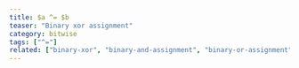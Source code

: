 ```yaml
---
title: $a ^= $b
teaser: "Binary xor assignment"
category: bitwise
tags: ["^="]
related: ["binary-xor", "binary-and-assignment", "binary-or-assignment"]
---
```


